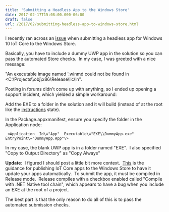 ```yaml
---
title: 'Submitting a Headless App to the Windows Store'
date: 2017-02-17T15:08:00.000-06:00
draft: false
url: /2017/02/submitting-headless-app-to-windows-store.html
---
```


I recently ran across an [issue](https://social.msdn.microsoft.com/Forums/en-US/1a380177-2e9c-48ee-994b-240fd22dc502/submitting-a-headless-app-to-the-universal-store?forum=WindowsIoT#30aa125d-2f3b-4055-b990-15279fc7f65f) when submitting a headless app for Windows 10 IoT Core to the Windows Store.  
  
Basically, you have to include a dummy UWP app in the solution so you can pass the automated Store checks.  In my case, I was greeted with a nice message:  
  
"An executable image named '<APPNAME>.winmd could not be found in <C:\\Projects\\<APPNAME>\\obj\\x86\\Release\\ilc\\in".  
  
Posting in forums didn't come up with anything, so I ended up opening a support incident, which yielded a simple workaround:  
  

Add the EXE to a folder in the solution and it will build (instead of at the root like the [instructions](https://developer.microsoft.com/en-us/windows/iot/docs/store) state).

In the Package.appxmanifest, ensure you specify the folder in the Application node:

```
 <Application  Id\="App"  Executable\="EXE\\DummyApp.exe"  EntryPoint\="DummyApp.App"\>
```  

In my case, the blank UWP app is in a folder named "EXE".  I also specified "Copy to Output Directory" as "Copy Always"  
  
**Update**:  I figured I should post a little bit more context.  [This](https://developer.microsoft.com/en-us/windows/iot/docs/store) is the guidance for publishing IoT Core apps to the Windows Store to have it update your apps automatically.  To submit the app, it must be compiled in Release mode.  Release compiles with a checkbox enabled called "Compile with .NET Native tool chain", which appears to have a bug when you include an EXE at the root of a project.  
  
The best part is that the only reason to do all of this is to pass the automated submission checks.